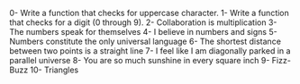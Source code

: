 0- Write a function that checks for uppercase character.
1- Write a function that checks for a digit (0 through 9).
2- Collaboration is multiplication
3- The numbers speak for themselves
4- I believe in numbers and signs
5- Numbers constitute the only universal language
6- The shortest distance between two points is a straight line
7- I feel like I am diagonally parked in a parallel universe
8- You are so much sunshine in every square inch
9- Fizz-Buzz
10- Triangles
